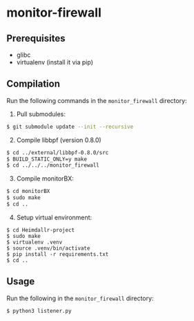 # monitor-firewall

## Prerequisites

- glibc
- virtualenv (install it via pip)

## Compilation

Run the following commands in the `monitor_firewall` directory:

1. Pull submodules:
```bash
$ git submodule update --init --recursive
```

2. Compile libbpf (version 0.8.0)
```bash
$ cd ../external/libbpf-0.8.0/src
$ BUILD_STATIC_ONLY=y make
$ cd ../../../monitor_firewall
```

3. Compile monitorBX:
```bash
$ cd monitorBX
$ sudo make
$ cd ..
```

4. Setup virtual environment:
```
$ cd Heimdallr-project
$ sudo make
$ virtualenv .venv
$ source .venv/bin/activate
$ pip install -r requirements.txt
$ cd ..
```


## Usage

Run the following in the `monitor_firewall` directory:
```
$ python3 listener.py
```
